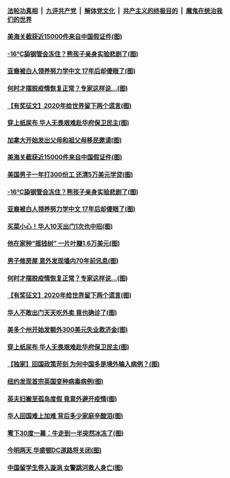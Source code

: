 ####  [法轮功真相](../../../../basic/blob/master/README.md?t=01080301) &nbsp;|&nbsp; [九评共产党](../../../../9ping.md/blob/master/README.md?t=01080301) &nbsp;|&nbsp; [解体党文化](../../../../jtdwh.md/blob/master/README.md?t=01080301)  &nbsp;|&nbsp; [共产主义的终极目的](../../../../gczydzjmd.md/blob/master/README.md?t=01080301) &nbsp;|&nbsp; [魔鬼在统治我们的世界](../../../../mgztzwmdsj.md/blob/master/README.md?t=01080301) 

#### [美海关截获近15000件来自中国假证件(图)](../pages/p3/958388.md?t=01080301) 

#### [-16℃舔钢管会冻住？熊孩子亲身实验悲剧了(图)](../pages/p3/958375.md?t=01080301) 

#### [亚裔被白人领养努力学中文 17年后却傻眼了(图)](../pages/p3/958369.md?t=01080301) 

#### [何时才摆脱疫情恢复正常？专家这样说…(图)](../pages/p3/958259.md?t=01080301) 

#### [【有奖征文】2020年给世界留下两个谎言(图)](../pages/p3/958252.md?t=01080301) 

#### [穿上纸尿布 华人无畏艰难赴华府保卫民主(图)](../pages/p3/958169.md?t=01080301) 

#### [加拿大开始发出父母和祖父母移民邀请(图)](../pages/p3/958395.md?t=01080301) 

#### [美海关截获近15000件来自中国假证件(图)](../pages/p3/958388.md?t=01080301) 

#### [美国男子一年打300份工 还清5万美元学贷(图)](../pages/p3/958390.md?t=01080301) 

#### [-16℃舔钢管会冻住？熊孩子亲身实验悲剧了(图)](../pages/p3/958375.md?t=01080301) 

#### [亚裔被白人领养努力学中文 17年后却傻眼了(图)](../pages/p3/958369.md?t=01080301) 

#### [买菜小心！华人10天出门1次也中招(图)](../pages/p3/958293.md?t=01080301) 

#### [他在家种“摇钱树” 一片叶赚1.6万美元(图)](../pages/p3/958283.md?t=01080301) 

#### [男子修房屋 意外发现墙内70年前讯息(图)](../pages/p3/958266.md?t=01080301) 

#### [何时才摆脱疫情恢复正常？专家这样说…(图)](../pages/p3/958259.md?t=01080301) 

#### [【有奖征文】2020年给世界留下两个谎言(图)](../pages/p3/958252.md?t=01080301) 

#### [华人不敢出门天天吃外卖 竟也确诊了(图)](../pages/p3/958194.md?t=01080301) 

#### [美多个州开始发额外300美元失业救济金(图)](../pages/p3/958188.md?t=01080301) 

#### [穿上纸尿布 华人无畏艰难赴华府保卫民主(图)](../pages/p3/958169.md?t=01080301) 

#### [【独家】回国政策苛刻 为何中国多是境外输入病例？(图)](../pages/p3/958167.md?t=01080301) 

#### [纽约发现首宗英国变种病毒病例(图)](../pages/p3/958166.md?t=01080301) 

#### [英夫妇搬至孤岛度假 竟意外避开疫情(图)](../pages/p3/958162.md?t=01080301) 

#### [华人回国难上加难 背后多少家庭辛酸泪(图)](../pages/p3/958158.md?t=01080301) 

#### [零下30度一幕：牛走到一半突然冰冻了(图)](../pages/p3/958153.md?t=01080301) 

#### [今明两天 华盛顿DC道路将关闭(图)](../pages/p3/958147.md?t=01080301) 

#### [中国留学生卷入漩涡 女警跳河救人身亡(图)](../pages/p3/958072.md?t=01080301) 

